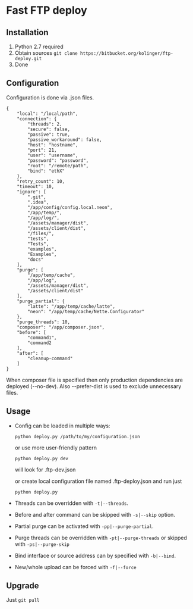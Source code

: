 Fast FTP deploy
===============

Installation
------------

1. Python 2.7 required
2. Obtain sources ``git clone https://bitbucket.org/kolinger/ftp-deploy.git``
3. Done

Configuration
-------------

Configuration is done via .json files.

````
{
    "local": "/local/path",
    "connection": {
        "threads": 2,
        "secure": false,
        "passive": true,
        "passive_workaround": false,
        "host": "hostname",
        "port": 21,
        "user": "username",
        "password": "password",
        "root": "/remote/path",
        "bind": "ethX"
    },
    "retry_count": 10,
    "timeout": 10,
    "ignore": [
        ".git",
        ".idea",
        "/app/config/config.local.neon",
        "/app/temp/",
        "/app/log/",
        "/assets/manager/dist",
        "/assets/client/dist",
        "/files/",
        "tests",
        "Tests",
        "examples",
        "Examples",
        "docs"
    ],
    "purge": [
        "/app/temp/cache",
        "/app/log",
        "/assets/manager/dist",
        "/assets/client/dist"
    ],
    "purge_partial": {
        "latte": "/app/temp/cache/latte",
        "neon": "/app/temp/cache/Nette.Configurator"
    },
    "purge_threads": 10,
    "composer": "/app/composer.json",
    "before": [
        "command1",
        "command2
    ],
    "after": [
        "cleanup-command"
    ]
}
````

When composer file is specified then only production dependencies are deployed (--no-dev). 
Also --prefer-dist is used to exclude unnecessary files.

Usage
-----

  - Config can be loaded in multiple ways:

    ``python deploy.py /path/to/my/configuration.json``
    
    or use more user-friendly pattern
    
    ``python deploy.py dev``
    
    will look for .ftp-dev.json
    
    or create local configuration file named .ftp-deploy.json and run just  
    
    ``python deploy.py``

  - Threads can be overridden with `-t|--threads`.
  
  - Before and after command can be skipped with `-s|--skip` option.
  
  - Partial purge can be activated with `-pp|--purge-partial`.
  
  - Purge threads can be overridden with `-pt|--purge-threads` or skipped with `-ps|--purge-skip`
  
  - Bind interface or source address can by specified with `-b|--bind`.
  
  - New/whole upload can be forced with `-f|--force`

Upgrade
-------

Just ```git pull```
